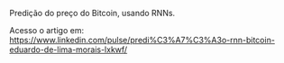Predição do preço do Bitcoin, usando RNNs. 

Acesso o artigo em: https://www.linkedin.com/pulse/predi%C3%A7%C3%A3o-rnn-bitcoin-eduardo-de-lima-morais-lxkwf/

